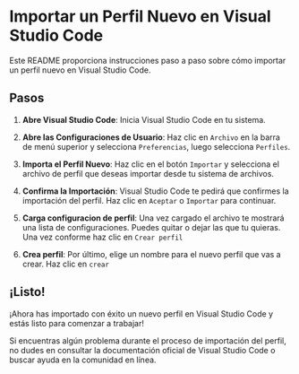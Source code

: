 # Importar un Perfil Nuevo en Visual Studio Code

Este README proporciona instrucciones paso a paso sobre cómo importar un perfil nuevo en Visual Studio Code.

## Pasos

1. **Abre Visual Studio Code**: Inicia Visual Studio Code en tu sistema.

2. **Abre las Configuraciones de Usuario**: Haz clic en `Archivo` en la barra de menú superior y selecciona `Preferencias`, luego selecciona `Perfiles`.

3. **Importa el Perfil Nuevo**: Haz clic en el botón `Importar` y selecciona el archivo de perfil que deseas importar desde tu sistema de archivos.

4. **Confirma la Importación**: Visual Studio Code te pedirá que confirmes la importación del perfil. Haz clic en `Aceptar` o `Importar` para continuar.

5. **Carga configuracion de perfil**: Una vez cargado el archivo te mostrará una lista de configuraciones. Puedes quitar o dejar las que tu quieras. Una vez conforme haz clic en `Crear perfil`

6. **Crea perfil**: Por último, elige un nombre para el nuevo perfil que vas a crear. Haz clic en `crear`
   
## ¡Listo!

¡Ahora has importado con éxito un nuevo perfil en Visual Studio Code y estás listo para comenzar a trabajar!

Si encuentras algún problema durante el proceso de importación del perfil, no dudes en consultar la documentación oficial de Visual Studio Code o buscar ayuda en la comunidad en línea.
